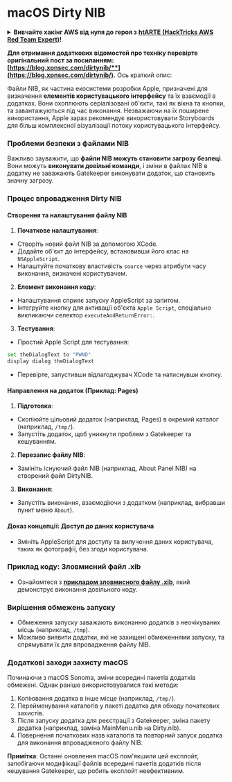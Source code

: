 # macOS Dirty NIB

<details>

<summary><strong>Вивчайте хакінг AWS від нуля до героя з</strong> <a href="https://training.hacktricks.xyz/courses/arte"><strong>htARTE (HackTricks AWS Red Team Expert)</strong></a><strong>!</strong></summary>

Інші способи підтримки HackTricks:

* Якщо ви хочете побачити вашу **компанію в рекламі на HackTricks** або **завантажити HackTricks у форматі PDF**, перевірте [**ПЛАНИ ПІДПИСКИ**](https://github.com/sponsors/carlospolop)!
* Отримайте [**офіційний PEASS & HackTricks мерч**](https://peass.creator-spring.com)
* Дізнайтеся про [**Сім'ю PEASS**](https://opensea.io/collection/the-peass-family), нашу колекцію ексклюзивних [**NFT**](https://opensea.io/collection/the-peass-family)
* **Приєднуйтесь до** 💬 [**групи Discord**](https://discord.gg/hRep4RUj7f) або [**групи telegram**](https://t.me/peass) або **слідкуйте** за нами на **Twitter** 🐦 [**@carlospolopm**](https://twitter.com/hacktricks_live)**.**
* **Поділіться своїми хакерськими трюками, надсилайте PR до** [**HackTricks**](https://github.com/carlospolop/hacktricks) та [**HackTricks Cloud**](https://github.com/carlospolop/hacktricks-cloud) репозиторіїв.

</details>

**Для отримання додаткових відомостей про техніку перевірте оригінальний пост за посиланням: [https://blog.xpnsec.com/dirtynib/**](https://blog.xpnsec.com/dirtynib/).** Ось краткий опис:

Файли NIB, як частина екосистеми розробки Apple, призначені для визначення **елементів користувацького інтерфейсу** та їх взаємодії в додатках. Вони охоплюють серіалізовані об'єкти, такі як вікна та кнопки, та завантажуються під час виконання. Незважаючи на їх поширене використання, Apple зараз рекомендує використовувати Storyboards для більш комплексної візуалізації потоку користувацького інтерфейсу.

### Проблеми безпеки з файлами NIB
Важливо зауважити, що **файли NIB можуть становити загрозу безпеці**. Вони можуть **виконувати довільні команди**, і зміни в файлах NIB в додатку не заважають Gatekeeper виконувати додаток, що становить значну загрозу.

### Процес впровадження Dirty NIB
#### Створення та налаштування файлу NIB
1. **Початкове налаштування**:
- Створіть новий файл NIB за допомогою XCode.
- Додайте об'єкт до інтерфейсу, встановивши його клас на `NSAppleScript`.
- Налаштуйте початкову властивість `source` через атрибути часу виконання, визначені користувачем.

2. **Елемент виконання коду**:
- Налаштування сприяє запуску AppleScript за запитом.
- Інтегруйте кнопку для активації об'єкта `Apple Script`, спеціально викликаючи селектор `executeAndReturnError:`.

3. **Тестування**:
- Простий Apple Script для тестування:
```bash
set theDialogText to "PWND"
display dialog theDialogText
```
- Перевірте, запустивши відлагоджувач XCode та натиснувши кнопку.

#### Направлення на додаток (Приклад: Pages)
1. **Підготовка**:
- Скопіюйте цільовий додаток (наприклад, Pages) в окремий каталог (наприклад, `/tmp/`).
- Запустіть додаток, щоб уникнути проблем з Gatekeeper та кешуванням.

2. **Перезапис файлу NIB**:
- Замініть існуючий файл NIB (наприклад, About Panel NIB) на створений файл DirtyNIB.

3. **Виконання**:
- Запустіть виконання, взаємодіючи з додатком (наприклад, вибравши пункт меню `About`).

#### Доказ концепції: Доступ до даних користувача
- Змініть AppleScript для доступу та вилучення даних користувача, таких як фотографії, без згоди користувача.

### Приклад коду: Зловмисний файл .xib
- Ознайомтеся з [**прикладом зловмисного файлу .xib**](https://gist.github.com/xpn/16bfbe5a3f64fedfcc1822d0562636b4), який демонструє виконання довільного коду.

### Вирішення обмежень запуску
- Обмеження запуску заважають виконанню додатків з неочікуваних місць (наприклад, `/tmp`).
- Можливо виявити додатки, які не захищені обмеженнями запуску, та спрямувати їх для впровадження файлу NIB.

### Додаткові заходи захисту macOS
Починаючи з macOS Sonoma, зміни всередині пакетів додатків обмежені. Однак раніше використовувалися такі методи:
1. Копіювання додатка в інше місце (наприклад, `/tmp/`).
2. Перейменування каталогів у пакеті додатка для обходу початкових захистів.
3. Після запуску додатка для реєстрації з Gatekeeper, зміна пакету додатка (наприклад, заміна MainMenu.nib на Dirty.nib).
4. Повернення початкових назв каталогів та повторний запуск додатка для виконання впровадженого файлу NIB.

**Примітка**: Останні оновлення macOS пом'якшили цей експлойт, запобігаючи модифікації файлів всередині пакетів додатків після кешування Gatekeeper, що робить експлойт неефективним.
